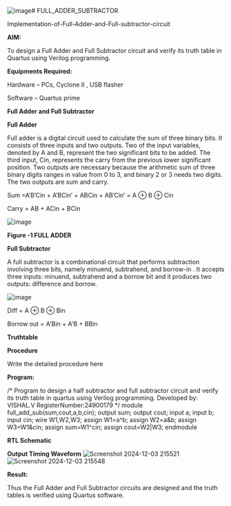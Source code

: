 ![image](https://github.com/user-attachments/assets/56425cb4-639d-4faf-b2bd-519cd82b67c2)# FULL_ADDER_SUBTRACTOR

Implementation-of-Full-Adder-and-Full-subtractor-circuit

**AIM:**

To design a Full Adder and Full Subtractor circuit and verify its truth table in Quartus using Verilog programming.

**Equipments Required:**

Hardware – PCs, Cyclone II , USB flasher

Software – Quartus prime

**Full Adder and Full Subtractor**

**Full Adder**

Full adder is a digital circuit used to calculate the sum of three binary bits. It consists of three inputs and two outputs. Two of the input variables, denoted by A and B, represent the two significant bits to be added. The third input, Cin, represents the carry from the previous lower significant position. Two outputs are necessary because the arithmetic sum of three binary digits ranges in value from 0 to 3, and binary 2 or 3 needs two digits. The two outputs are sum and carry.

Sum =A’B’Cin + A’BCin’ + ABCin + AB’Cin’ = A ⊕ B ⊕ Cin 

Carry = AB + ACin + BCin

![image](https://github.com/naavaneetha/FULL_ADDER_SUBTRACTOR/assets/154305477/0f30ba51-5ffb-4198-845f-18e054f675e7)

**Figure -1 FULL ADDER**

**Full Subtractor**

A full subtractor is a combinational circuit that performs subtraction involving three bits, namely minuend, subtrahend, and borrow-in . It accepts three inputs: minuend, subtrahend and a borrow bit and it produces two outputs: difference and borrow.

![image](https://github.com/naavaneetha/FULL_ADDER_SUBTRACTOR/assets/154305477/02b24f51-ab51-4304-9ad6-7b81ffc1ead5)

Diff = A ⊕ B ⊕ Bin 

Borrow out = A'Bin + A'B + BBin

**Truthtable**

**Procedure**

Write the detailed procedure here

**Program:**

/* Program to design a half subtractor and full subtractor circuit and verify its truth table in quartus using Verilog programming. 
Developed by: VISHAL.V
RegisterNumber:24900179
*/
module full_add_sub(sum,cout,a,b,cin);
 output sum;
 output cout;
 input a;
 input b;
 input cin;
 wire W1,W2,W3;
 assign W1=a^b;
 assign W2=a&b;
 assign W3=W1&cin;
 assign sum=W1^cin;
 assign cout=W2|W3;
 endmodule

**RTL Schematic**

**Output Timing Waveform**
![Screenshot 2024-12-03 215521](https://github.com/user-attachments/assets/8fbef102-1ad9-4510-9b7f-dfe336ad8b13)
![Screenshot 2024-12-03 215548](https://github.com/user-attachments/assets/709ad805-8159-49c2-a898-8fd45ec020a3)

**Result:**

Thus the Full Adder and Full Subtractor circuits are designed and the truth tables is verified using Quartus software.



